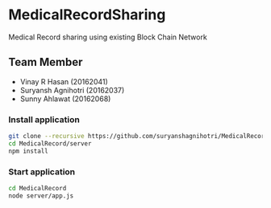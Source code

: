 # MedicalRecordSharing
Medical Record sharing using existing Block Chain Network

## Team Member
* Vinay R Hasan (20162041)
* Suryansh Agnihotri (20162037)
* Sunny Ahlawat (20162068)

### Install application
```bash
git clone --recursive https://github.com/suryanshagnihotri/MedicalRecord.git
cd MedicalRecord/server
npm install
```
### Start application
```bash
cd MedicalRecord
node server/app.js
```
